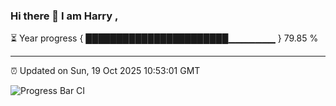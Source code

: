### Hi there 👋 I am Harry , 

⏳ Year progress { ███████████████████████▁▁▁▁▁▁▁ } 79.85 %

---

⏰ Updated on Sun, 19 Oct 2025 10:53:01 GMT

![Progress Bar CI](https://github.com/duykhang68/duykhang68/workflows/Progress%20Bar%20CI/badge.svg)
